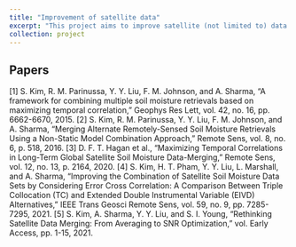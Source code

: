 ```yaml
---
title: "Improvement of satellite data"
excerpt: "This project aims to improve satellite (not limited to) data. The method that we are currently developing is merging multiple datasets derived from various sources"
collection: project
---
```


## Papers
[1]	S. Kim, R. M. Parinussa, Y. Y. Liu, F. M. Johnson, and A. Sharma, “A framework for combining multiple soil moisture retrievals based on maximizing temporal correlation,” Geophys Res Lett, vol. 42, no. 16, pp. 6662-6670, 2015.
[2]	S. Kim, R. M. Parinussa, Y. Y. Liu, F. M. Johnson, and A. Sharma, “Merging Alternate Remotely-Sensed Soil Moisture Retrievals Using a Non-Static Model Combination Approach,” Remote Sens, vol. 8, no. 6, p. 518, 2016.
[3]	D. F. T. Hagan et al., “Maximizing Temporal Correlations in Long-Term Global Satellite Soil Moisture Data-Merging,” Remote Sens, vol. 12, no. 13, p. 2164, 2020.
[4]	S. Kim, H. T. Pham, Y. Y. Liu, L. Marshall, and A. Sharma, “Improving the Combination of Satellite Soil Moisture Data Sets by Considering Error Cross Correlation: A Comparison Between Triple Collocation (TC) and Extended Double Instrumental Variable (EIVD) Alternatives,” IEEE Trans Geosci Remote Sens, vol. 59, no. 9, pp. 7285-7295, 2021.
[5]	S. Kim, A. Sharma, Y. Y. Liu, and S. I. Young, “Rethinking Satellite Data Merging: From Averaging to SNR Optimization,” vol. Early Access, pp. 1-15, 2021.

